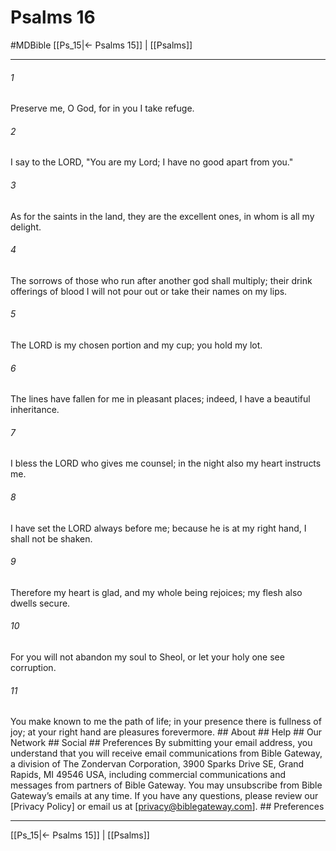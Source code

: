 # Psalms 16
#MDBible
[[Ps_15|← Psalms 15]] | [[Psalms]]

***


###### 1 
Preserve me, O God, for in you I take refuge. 

###### 2 
I say to the LORD, "You are my Lord; I have no good apart from you." 

###### 3 
As for the saints in the land, they are the excellent ones, in whom is all my delight. 

###### 4 
The sorrows of those who run after another god shall multiply; their drink offerings of blood I will not pour out or take their names on my lips. 

###### 5 
The LORD is my chosen portion and my cup; you hold my lot. 

###### 6 
The lines have fallen for me in pleasant places; indeed, I have a beautiful inheritance. 

###### 7 
I bless the LORD who gives me counsel; in the night also my heart instructs me. 

###### 8 
I have set the LORD always before me; because he is at my right hand, I shall not be shaken. 

###### 9 
Therefore my heart is glad, and my whole being rejoices; my flesh also dwells secure. 

###### 10 
For you will not abandon my soul to Sheol, or let your holy one see corruption. 

###### 11 
You make known to me the path of life; in your presence there is fullness of joy; at your right hand are pleasures forevermore. ## About ## Help ## Our Network ## Social ## Preferences By submitting your email address, you understand that you will receive email communications from Bible Gateway, a division of The Zondervan Corporation, 3900 Sparks Drive SE, Grand Rapids, MI 49546 USA, including commercial communications and messages from partners of Bible Gateway. You may unsubscribe from Bible Gateway&rsquo;s emails at any time. If you have any questions, please review our [Privacy Policy] or email us at [privacy@biblegateway.com]. ## Preferences

***

[[Ps_15|← Psalms 15]] | [[Psalms]]
